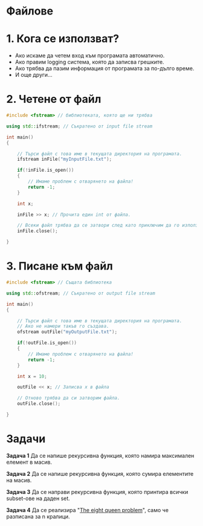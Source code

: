 <h1> Файлове </h1>

<h1> 1. Кога се използват? </h1>

- Ако искаме да четем вход към програмата автоматично.
- Ако правим logging система, която да записва грешките.
- Ако трябва да пазим информация от програмата за по-дълго време.
- И още други...

<h1> 2. Четене от файл </h1>

```c++
#include <fstream> // библиотеката, която ще ни трябва

using std::ifstream; // Съкратено от input file stream

int main()
{

    // Търси файл с това име в текущата директория на програмата.
    ifstream inFile("myInputFile.txt");

    if(!inFile.is_open())
    {
        // Имаме проблем с отварянето на файла!
        return -1;
    }

    int x;

    inFile >> x; // Прочита един int от файла.

    // Всеки файл трябва да се затвори след като приключим да го използваме.
    inFile.close();

}
```

<h1> 3. Писане към файл </h1>

```c++
#include <fstream> // Същата библиотека

using std::ofstream; // Съкратено от output file stream

int main()
{

    // Търси файл с това име в текущата директория на програмата.
    // Ако не намери такъв го създава.
    ofstream outFile("myOutputFile.txt");

    if(!outFile.is_open())
    {
        // Имаме проблем с отварянето на файла!
        return -1;
    }

    int x = 10;

    outFile << x; // Записва x в файла

    // Отново трябва да си затворим файла.
    outFile.close();

}
```

<h1> Задачи </h1>

**Задача 1** Да се напише рекурсивна функция, която намира максимален елемент в масив.

**Задача 2** Да се напише рекурсивна функция, която сумира елементите на масив.

**Задача 3** Да се направи рекурсивна функция, която принтира всички subset-ове на даден set.

**Задача 4** Да се реализира "[The eight queen problem](https://en.wikipedia.org/wiki/Eight_queens_puzzle)", само че разписана за n кралици.
